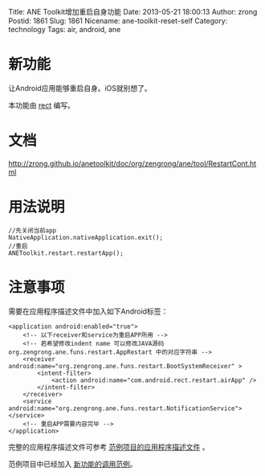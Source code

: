 Title: ANE Toolkit增加重启自身功能
Date: 2013-05-21 18:00:13
Author: zrong
Postid: 1861
Slug: 1861
Nicename: ane-toolkit-reset-self
Category: technology
Tags: air, android, ane

# 新功能

让Android应用能够重启自身。iOS就别想了。

本功能由 [rect](http://www.shadowkong.com/) 编写。

# 文档

<http://zrong.github.io/anetoolkit/doc/org/zengrong/ane/tool/RestartCont.html>

# 用法说明

``` {lang="Actionscript"}
//先关闭当前app
NativeApplication.nativeApplication.exit();
//重启
ANEToolkit.restart.restartApp();
```

# 注意事项

需要在应用程序描述文件中加入如下Android标签：

``` {lang="XML"}
<application android:enabled="true">
	<!-- 以下receiver和service为重启APP所用 -->
	<!-- 若希望修改indent name 可以修改JAVA源码 org.zengrong.ane.funs.restart.AppRestart 中的对应字符串 -->
	<receiver android:name="org.zengrong.ane.funs.restart.BootSystemReceiver" >
		<intent-filter>
			<action android:name="com.android.rect.restart.airApp" />
		</intent-filter>
	</receiver>
	<service android:name="org.zengrong.ane.funs.restart.NotificationService"></service>
	<!-- 重启APP需要内容完毕 -->
</application>
```

完整的应用程序描述文件可参考 [范例项目的应用程序描述文件](https://github.com/zrong/anetoolkit/blob/master/sample/src/ANEToolkitSample-app.xml) 。

范例项目中已经加入 [新功能的调用范例](https://github.com/zrong/anetoolkit/tree/master/sample)。
